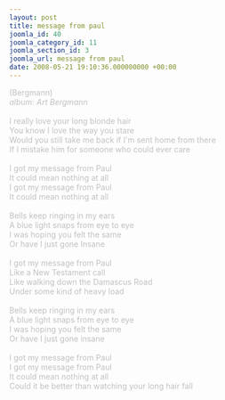 ```yaml
---
layout: post
title: message from paul
joomla_id: 40
joomla_category_id: 11
joomla_section_id: 3
joomla_url: message from paul
date: 2008-05-21 19:10:36.000000000 +00:00
---
```

<span style="color: #c0c0c0">(Bergmann)<br />
<i>album: Art Bergmann</i><br />
<br />
I really love your long blonde hair<br />
You know I love the way you stare<br />
Would you still take me back if I'm sent home from there<br />
If I mistake him for someone who could ever care<br />
<br />
I got my message from Paul<br />
It could mean nothing at all<br />
I got my message from Paul<br />
It could mean nothing at all<br />
<br />
Bells keep ringing in my ears<br />
A blue light snaps from eye to eye<br />
I was hoping you felt the same<br />
Or have I just gone Insane<br />
<br />
I got my message from Paul<br />
Like a New Testament call<br />
Like walking down the Damascus Road<br />
Under some kind of heavy load<br />
<br />
Bells keep ringing in my ears<br />
A blue light snaps from eye to eye<br />
I was hoping you felt the same<br />
Or have I just gone insane<br />
<br />
I got my message from Paul<br />
I got my message from Paul<br />
It could mean nothing at all<br />
Could it be better than watching your long hair fall</span>
